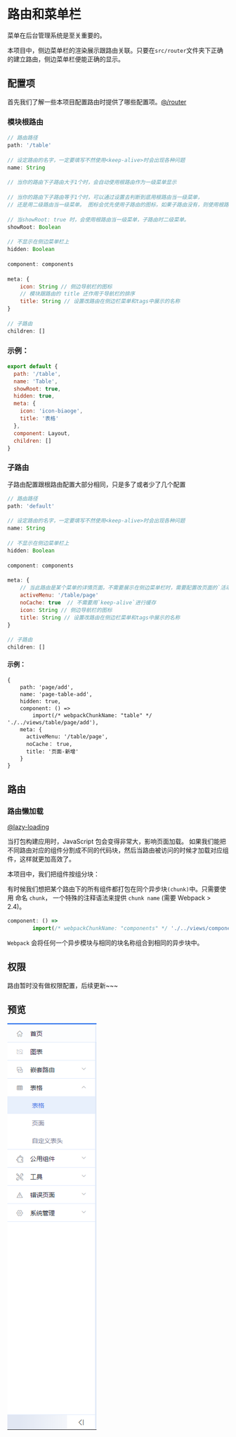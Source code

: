 # 路由和菜单栏

菜单在后台管理系统是至关重要的。

本项目中，侧边菜单栏的渲染展示跟路由关联。只要在`src/router`文件夹下正确的建立路由，侧边菜单栏便能正确的显示。

## 配置项

首先我们了解一些本项目配置路由时提供了哪些配置项。[@/router](https://github.com/liuqiyu/vue-admin-pro/tree/master/src/router)

### 模块根路由

```js
// 路由路径
path: '/table'

// 设定路由的名字，一定要填写不然使用<keep-alive>时会出现各种问题
name: String

// 当你的路由下子路由大于1个时，会自动使用根路由作为一级菜单显示

// 当你的路由下子路由等于1个时，可以通过设置去判断到底用根路由当一级菜单，
// 还是用二级路由当一级菜单。 图标会优先使用子路由的图标，如果子路由没有，则使用根路由的图标

// 当showRoot: true 时，会使用根路由当一级菜单，子路由时二级菜单。
showRoot: Boolean

// 不显示在侧边菜单栏上
hidden: Boolean

component: components

meta: {
    icon: String // 侧边导航栏的图标
    // 模块跟路由的 title 还作用于导航栏的排序
    title: String // 设置改路由在侧边栏菜单和tags中展示的名称
}

// 子路由
children: []

```

### 示例：

```js
export default {
  path: '/table',
  name: 'Table',
  showRoot: true,
  hidden: true,
  meta: {
    icon: 'icon-biaoge',
    title: '表格'
  },
  component: Layout,
  children: []
}
```

### 子路由

子路由配置跟根路由配置大部分相同，只是多了或者少了几个配置

```js
// 路由路径
path: 'default'

// 设定路由的名字，一定要填写不然使用<keep-alive>时会出现各种问题
name: String

// 不显示在侧边菜单栏上
hidden: Boolean

component: components

meta: {
    // 当此路由是某个菜单的详情页面，不需要展示在侧边菜单栏时，需要配置改页面的`活动菜单`
    activeMenu: '/table/page' 
    noCache: true  // 不需要用`keep-alive`进行缓存
    icon: String // 侧边导航栏的图标
    title: String // 设置改路由在侧边栏菜单和tags中展示的名称
}

// 子路由
children: []

```

#### 示例：

```
{
    path: 'page/add',
    name: 'page-table-add',
    hidden: true,
    component: () =>
        import(/* webpackChunkName: "table" */ './../views/table/page/add'),
    meta: {
      activeMenu: '/table/page',
      noCache： true,
      title: '页面-新增'
    }
}
```

## 路由

### 路由懒加载 

[@lazy-loading](https://router.vuejs.org/zh/guide/advanced/lazy-loading.html)

当打包构建应用时，JavaScript 包会变得非常大，影响页面加载。
如果我们能把不同路由对应的组件分割成不同的代码块，然后当路由被访问的时候才加载对应组件，这样就更加高效了。

本项目中，我们把组件按组分块：

有时候我们想把某个路由下的所有组件都打包在同个异步块`(chunk)`中。只需要使用 命名 `chunk`，
一个特殊的注释语法来提供 `chunk name` (需要 Webpack > 2.4)。

```js
component: () =>
        import(/* webpackChunkName: "components" */ './../views/components/tool-bar')
```

`Webpack` 会将任何一个异步模块与相同的块名称组合到相同的异步块中。

## 权限
路由暂时没有做权限配置，后续更新~~~

## 预览

![Alt text](./images/router-and-menu/sidebar-menu.jpg)



